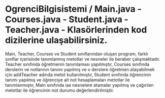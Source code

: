 # OgrenciBilgisistemi / Main.java - Courses.java - Student.java - Teacher.java - Klasörlerinden kod dizilerine ulaşabilirsiniz.
Main, Teacher, Courses ve Student sınıflarından oluşan program, farklı sınıflar içerisinde tanımlanmış metotlar ve nesneler ile beraber çalışmaktadır.
Teacher sınıfında öğretmenin tanımlaması yapılmıştır,
Courses sınıfında derslerin ve notlarının tanımı yapılmış ve o derslere öğretmen atayabilmek için addTeacher adında metot kullanılmıştır,
Student sınıfında öğrencinin tanımı yapılmış ve öğrenciye ait not hesaplamaları metotlar ile tanımlanmıştır,
Main sınıfında ise nesnelere atamalar yapılmış ve çağırılan metotlar ile öğrencinin not durumu değerlendirilmiştir.
